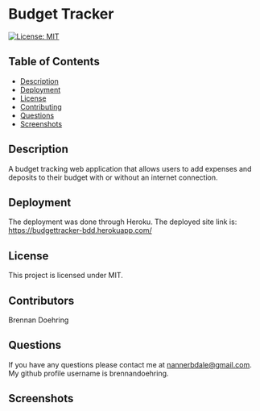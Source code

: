 
  # Budget Tracker
  [![License: MIT](https://img.shields.io/badge/License-MIT-yellow.svg)](https://opensource.org/licenses/MIT)

  ## Table of Contents
  - [Description](https://github.com/brennandoehring/budgettracker#description)
  - [Deployment](https://github.com/brennandoehring/budgettracker#deployment)
  - [License](https://github.com/brennandoehring/budgettracker#license)
  - [Contributing](https://github.com/brennandoehring/budgettracker#contributing)
  - [Questions](https://github.com/brennandoehring/budgettracker#questions)
  - [Screenshots](https://github.com/brennandoehring/budgettracker#screenshots)

  ## Description 
  A budget tracking web application that allows users to add expenses and deposits to their budget with or without an internet connection. 

  ## Deployment
  The deployment was done through Heroku. The deployed site link is: https://budgettracker-bdd.herokuapp.com/
  
  ## License
  This project is licensed under MIT.

  ## Contributors
  Brennan Doehring

  ## Questions
  If you have any questions please contact me at nannerbdale@gmail.com. My github profile username is brennandoehring.

  ## Screenshots
  